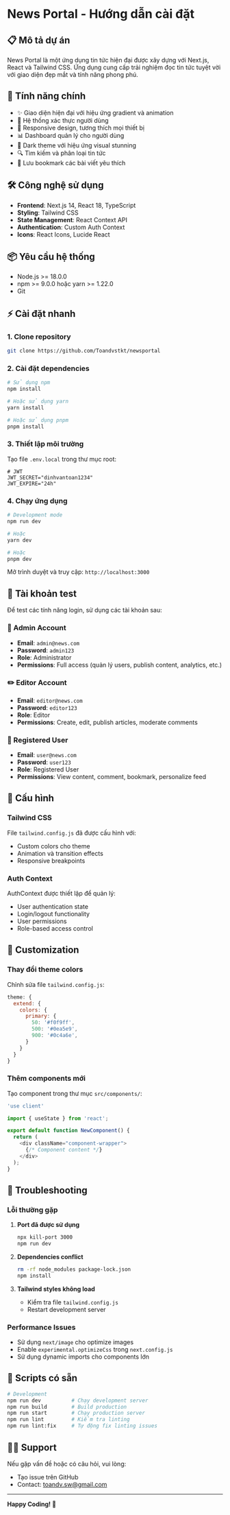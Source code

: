 # News Portal - Hướng dẫn cài đặt

## 📋 Mô tả dự án

News Portal là một ứng dụng tin tức hiện đại được xây dựng với Next.js, React và Tailwind CSS. Ứng dụng cung cấp trải nghiệm đọc tin tức tuyệt vời với giao diện đẹp mắt và tính năng phong phú.

## 🚀 Tính năng chính

- ✨ Giao diện hiện đại với hiệu ứng gradient và animation
- 🔐 Hệ thống xác thực người dùng
- 📱 Responsive design, tương thích mọi thiết bị
- 📊 Dashboard quản lý cho người dùng
- 🎨 Dark theme với hiệu ứng visual stunning
- 🔍 Tìm kiếm và phân loại tin tức
- 💾 Lưu bookmark các bài viết yêu thích

## 🛠️ Công nghệ sử dụng

- **Frontend**: Next.js 14, React 18, TypeScript
- **Styling**: Tailwind CSS
- **State Management**: React Context API
- **Authentication**: Custom Auth Context
- **Icons**: React Icons, Lucide React

## 📦 Yêu cầu hệ thống

- Node.js >= 18.0.0
- npm >= 9.0.0 hoặc yarn >= 1.22.0
- Git

## ⚡ Cài đặt nhanh

### 1. Clone repository

```bash
git clone https://github.com/Toandvstkt/newsportal
```

### 2. Cài đặt dependencies

```bash
# Sử dụng npm
npm install

# Hoặc sử dụng yarn
yarn install

# Hoặc sử dụng pnpm
pnpm install
```

### 3. Thiết lập môi trường

Tạo file `.env.local` trong thư mục root:

```env
# JWT
JWT_SECRET="dinhvantoan1234"
JWT_EXPIRE="24h"

```

### 4. Chạy ứng dụng

```bash
# Development mode
npm run dev

# Hoặc
yarn dev

# Hoặc
pnpm dev
```

Mở trình duyệt và truy cập: `http://localhost:3000`

## 👥 Tài khoản test

Để test các tính năng login, sử dụng các tài khoản sau:

### 🔑 Admin Account
- **Email**: `admin@news.com`
- **Password**: `admin123`
- **Role**: Administrator
- **Permissions**: Full access (quản lý users, publish content, analytics, etc.)

### ✏️ Editor Account
- **Email**: `editor@news.com`
- **Password**: `editor123`
- **Role**: Editor
- **Permissions**: Create, edit, publish articles, moderate comments

### 👤 Registered User
- **Email**: `user@news.com`
- **Password**: `user123`
- **Role**: Registered User
- **Permissions**: View content, comment, bookmark, personalize feed


## 🔧 Cấu hình

### Tailwind CSS

File `tailwind.config.js` đã được cấu hình với:
- Custom colors cho theme
- Animation và transition effects
- Responsive breakpoints

### Auth Context

AuthContext được thiết lập để quản lý:
- User authentication state
- Login/logout functionality
- User permissions
- Role-based access control

## 🎨 Customization

### Thay đổi theme colors

Chỉnh sửa file `tailwind.config.js`:

```javascript
theme: {
  extend: {
    colors: {
      primary: {
        50: '#f0f9ff',
        500: '#0ea5e9',
        900: '#0c4a6e',
      }
    }
  }
}
```

### Thêm components mới

Tạo component trong thư mục `src/components/`:

```javascript
'use client'

import { useState } from 'react';

export default function NewComponent() {
  return (
    <div className="component-wrapper">
      {/* Component content */}
    </div>
  );
}
```
## 🐛 Troubleshooting

### Lỗi thường gặp

1. **Port đã được sử dụng**
   ```bash
   npx kill-port 3000
   npm run dev
   ```

2. **Dependencies conflict**
   ```bash
   rm -rf node_modules package-lock.json
   npm install
   ```

3. **Tailwind styles không load**
   - Kiểm tra file `tailwind.config.js`
   - Restart development server

### Performance Issues

- Sử dụng `next/image` cho optimize images
- Enable `experimental.optimizeCss` trong `next.config.js`
- Sử dụng dynamic imports cho components lớn

## 📝 Scripts có sẵn

```bash
# Development
npm run dev          # Chạy development server
npm run build        # Build production
npm run start        # Chạy production server
npm run lint         # Kiểm tra linting
npm run lint:fix     # Tự động fix linting issues
```

## 🙋‍♂️ Support

Nếu gặp vấn đề hoặc có câu hỏi, vui lòng:

- Tạo issue trên GitHub
- Contact: toandv.sw@gmail.com

---

**Happy Coding! 🚀**